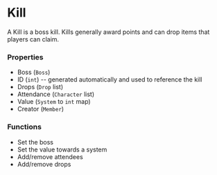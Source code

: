 # Kill

A Kill is a boss kill. Kills generally award points and can drop items that players can claim.

### Properties
* Boss (`Boss`)
* ID (`int`) -- generated automatically and used to reference the kill
* Drops (`Drop` list)
* Attendance (`Character` list)
* Value (`System` to `int` map)
* Creator (`Member`)

### Functions
* Set the boss
* Set the value towards a system
* Add/remove attendees
* Add/remove drops
